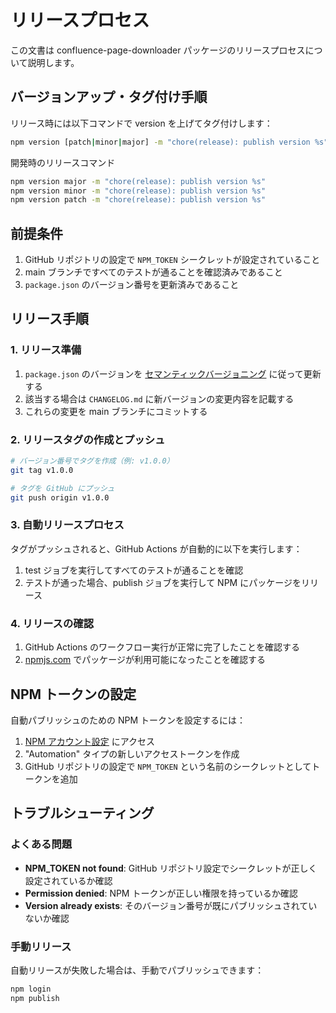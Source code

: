 # リリースプロセス

この文書は confluence-page-downloader パッケージのリリースプロセスについて説明します。

## バージョンアップ・タグ付け手順

リリース時には以下コマンドで version を上げてタグ付けします：

```sh
npm version [patch|minor|major] -m "chore(release): publish version %s"
```

開発時のリリースコマンド

```sh
npm version major -m "chore(release): publish version %s"
npm version minor -m "chore(release): publish version %s"
npm version patch -m "chore(release): publish version %s"
```

## 前提条件

1. GitHub リポジトリの設定で `NPM_TOKEN` シークレットが設定されていること
2. main ブランチですべてのテストが通ることを確認済みであること
3. `package.json` のバージョン番号を更新済みであること

## リリース手順

### 1. リリース準備

1. `package.json` のバージョンを [セマンティックバージョニング](https://semver.org/) に従って更新する
2. 該当する場合は `CHANGELOG.md` に新バージョンの変更内容を記載する
3. これらの変更を main ブランチにコミットする

### 2. リリースタグの作成とプッシュ

```bash
# バージョン番号でタグを作成（例: v1.0.0）
git tag v1.0.0

# タグを GitHub にプッシュ
git push origin v1.0.0
```

### 3. 自動リリースプロセス

タグがプッシュされると、GitHub Actions が自動的に以下を実行します：

1. test ジョブを実行してすべてのテストが通ることを確認
2. テストが通った場合、publish ジョブを実行して NPM にパッケージをリリース

### 4. リリースの確認

1. GitHub Actions のワークフロー実行が正常に完了したことを確認する
2. [npmjs.com](https://www.npmjs.com/package/confluence-page-downloader) でパッケージが利用可能になったことを確認する

## NPM トークンの設定

自動パブリッシュのための NPM トークンを設定するには：

1. [NPM アカウント設定](https://www.npmjs.com/settings/tokens) にアクセス
2. "Automation" タイプの新しいアクセストークンを作成
3. GitHub リポジトリの設定で `NPM_TOKEN` という名前のシークレットとしてトークンを追加

## トラブルシューティング

### よくある問題

- **NPM_TOKEN not found**: GitHub リポジトリ設定でシークレットが正しく設定されているか確認
- **Permission denied**: NPM トークンが正しい権限を持っているか確認
- **Version already exists**: そのバージョン番号が既にパブリッシュされていないか確認

### 手動リリース

自動リリースが失敗した場合は、手動でパブリッシュできます：

```bash
npm login
npm publish
```
